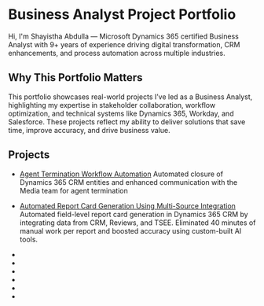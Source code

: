 # Business Analyst Project Portfolio

Hi, I'm Shayistha Abdulla — Microsoft Dynamics 365 certified Business Analyst with 9+ years of experience driving digital transformation, CRM enhancements, and process automation across multiple industries.

## Why This Portfolio Matters

This portfolio showcases real-world projects I’ve led as a Business Analyst, highlighting my expertise in stakeholder collaboration, workflow optimization, and technical systems like Dynamics 365, Workday, and Salesforce. These projects reflect my ability to deliver solutions that save time, improve accuracy, and drive business value.

## Projects

- [Agent Termination Workflow Automation](https://github.com/shayisthaabdulla/crm_agent_termination_workflow)
  Automated closure of Dynamics 365 CRM entities and enhanced communication with the Media team for agent termination
- [Automated Report Card Generation Using Multi-Source Integration](https://github.com/shayisthaabdulla/CRM_Automated_Report_Card_Generation) 
Automated field-level report card generation in Dynamics 365 CRM by integrating data from CRM, Reviews, and TSEE. Eliminated 40 minutes of manual work per report and boosted accuracy using custom-built AI tools.  

-
-
-
-
-
-

